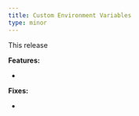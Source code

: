```yaml
---
title: Custom Environment Variables
type: minor
---
```


This release

**Features:**

* 


**Fixes:**

* 
